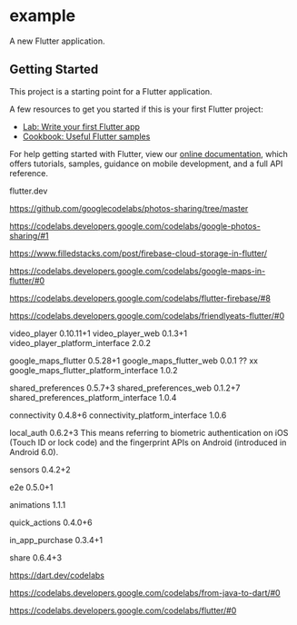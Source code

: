 # example

A new Flutter application.

## Getting Started

This project is a starting point for a Flutter application.

A few resources to get you started if this is your first Flutter project:

- [Lab: Write your first Flutter app](https://flutter.dev/docs/get-started/codelab)
- [Cookbook: Useful Flutter samples](https://flutter.dev/docs/cookbook)

For help getting started with Flutter, view our
[online documentation](https://flutter.dev/docs), which offers tutorials,
samples, guidance on mobile development, and a full API reference.



flutter.dev 


https://github.com/googlecodelabs/photos-sharing/tree/master

https://codelabs.developers.google.com/codelabs/google-photos-sharing/#1

https://www.filledstacks.com/post/firebase-cloud-storage-in-flutter/


https://codelabs.developers.google.com/codelabs/google-maps-in-flutter/#0

https://codelabs.developers.google.com/codelabs/flutter-firebase/#8

https://codelabs.developers.google.com/codelabs/friendlyeats-flutter/#0





video_player 0.10.11+1
video_player_web 0.1.3+1
video_player_platform_interface 2.0.2


google_maps_flutter 0.5.28+1
google_maps_flutter_web 0.0.1 ?? xx
google_maps_flutter_platform_interface 1.0.2


shared_preferences 0.5.7+3
shared_preferences_web 0.1.2+7
shared_preferences_platform_interface 1.0.4




connectivity 0.4.8+6
connectivity_platform_interface 1.0.6


local_auth 0.6.2+3
This means referring to biometric authentication on iOS (Touch ID or lock code) and the fingerprint APIs on Android (introduced in Android 6.0).


sensors 0.4.2+2

e2e 0.5.0+1

animations 1.1.1

quick_actions 0.4.0+6

in_app_purchase 0.3.4+1

share 0.6.4+3

https://dart.dev/codelabs

https://codelabs.developers.google.com/codelabs/from-java-to-dart/#0

https://codelabs.developers.google.com/codelabs/flutter/#0



